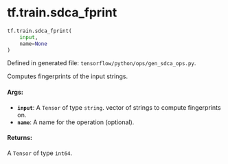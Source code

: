 <div itemscope itemtype="http://developers.google.com/ReferenceObject">
<meta itemprop="name" content="tf.train.sdca_fprint" />
<meta itemprop="path" content="Stable" />
</div>

# tf.train.sdca_fprint

``` python
tf.train.sdca_fprint(
    input,
    name=None
)
```



Defined in generated file: `tensorflow/python/ops/gen_sdca_ops.py`.

Computes fingerprints of the input strings.

#### Args:

* <b>`input`</b>: A `Tensor` of type `string`.
    vector of strings to compute fingerprints on.
* <b>`name`</b>: A name for the operation (optional).


#### Returns:

A `Tensor` of type `int64`.